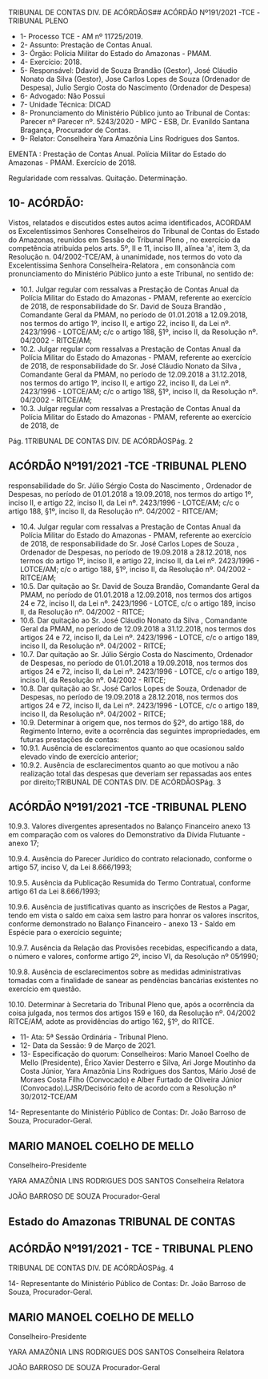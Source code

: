 TRIBUNAL DE CONTAS DIV. DE ACÓRDÃOS## ACÓRDÃO Nº191/2021 -TCE -TRIBUNAL PLENO

- 1- Processo TCE - AM nº 11725/2019.
- 2- Assunto: Prestação de Contas Anual.
- 3- Órgão: Polícia Militar do Estado do Amazonas - PMAM.
- 4- Exercício: 2018.
- 5- Responsável: Ddavid  de  Souza  Brandão  (Gestor),  José  Cláudio  Nonato  da  Silva (Gestor), Jose Carlos Lopes de Souza (Ordenador de Despesa), Julio Sergio Costa do Nascimento (Ordenador de Despesa)
- 6- Advogado: Não Possui
- 7- Unidade Técnica: DICAD
- 8- Pronunciamento  do  Ministério  Público  junto  ao  Tribunal  de  Contas: Parecer  nº Parecer nº. 5243/2020 - MPC - ESB, Dr. Evanildo Santana Bragança, Procurador de Contas.
- 9- Relator: Conselheira Yara Amazônia Lins Rodrigues dos Santos.

EMENTA : Prestação de Contas Anual. Polícia Militar do Estado do Amazonas - PMAM. Exercício de 2018.

Regularidade com ressalvas. Quitação. Determinação.

## 10-  ACÓRDÃO:

Vistos, relatados e discutidos estes autos acima identificados, ACORDAM os Excelentíssimos Senhores Conselheiros do Tribunal de Contas do Estado do Amazonas, reunidos em Sessão do Tribunal Pleno , no exercício da competência atribuída pelos arts. 5º, II e 11, inciso III, alínea 'a', item 3, da Resolução n. 04/2002-TCE/AM, à unanimidade, nos termos do voto da Excelentíssima Senhora Conselheira-Relatora ,  em consonância com pronunciamento do Ministério Público junto a este Tribunal, no sentido de:

- 10.1.  Julgar regular com ressalvas a  Prestação  de  Contas Anual  da  Polícia Militar do Estado do Amazonas - PMAM, referente ao exercício de 2018, de responsabilidade do Sr. David de Souza Brandão , Comandante Geral da PMAM, no período de 01.01.2018 a 12.09.2018, nos termos do artigo 1º, inciso II, e artigo 22, inciso II, da Lei nº. 2423/1996 - LOTCE/AM; c/c o artigo 188, §1º, inciso II, da Resolução nº. 04/2002 - RITCE/AM;
- 10.2.  Julgar regular com ressalvas a  Prestação de Contas Anual da Polícia Militar do Estado do Amazonas - PMAM, referente ao exercício de 2018, de responsabilidade do Sr. José  Cláudio  Nonato  da  Silva , Comandante Geral da PMAM, no período de 12.09.2018 a 31.12.2018, nos termos do artigo 1º, inciso II, e artigo 22, inciso II, da Lei nº. 2423/1996 - LOTCE/AM; c/c o artigo 188, §1º, inciso II, da Resolução nº. 04/2002 - RITCE/AM;
- 10.3.  Julgar regular com ressalvas a  Prestação de Contas Anual da Polícia Militar do Estado do Amazonas - PMAM, referente ao exercício de 2018, de

Pág. 1TRIBUNAL DE CONTAS DIV. DE ACÓRDÃOSPág. 2

## ACÓRDÃO Nº191/2021 -TCE -TRIBUNAL PLENO

responsabilidade do Sr. Júlio Sérgio Costa do Nascimento , Ordenador de Despesas, no período de 01.01.2018 a 19.09.2018, nos termos do artigo 1º, inciso II, e artigo 22, inciso II, da Lei nº. 2423/1996 - LOTCE/AM; c/c o artigo 188, §1º, inciso II, da Resolução nº. 04/2002 - RITCE/AM;

- 10.4.  Julgar regular com ressalvas a  Prestação de Contas Anual da Polícia Militar do Estado do Amazonas - PMAM, referente ao exercício de 2018, de responsabilidade do Sr. José  Carlos  Lopes  de  Souza , Ordenador  de Despesas, no período de 19.09.2018 a 28.12.2018, nos termos do artigo 1º, inciso II, e artigo 22, inciso II, da Lei nº. 2423/1996 - LOTCE/AM; c/c o artigo 188, §1º, inciso II, da Resolução nº. 04/2002 - RITCE/AM;
- 10.5.  Dar  quitação ao Sr. David  de  Souza  Brandão, Comandante  Geral  da PMAM, no período de 01.01.2018 a 12.09.2018, nos termos dos artigos 24 e 72, inciso II, da Lei nº. 2423/1996 - LOTCE, c/c o artigo 189, inciso II, da Resolução nº. 04/2002 - RITCE;
- 10.6.  Dar quitação ao Sr. José Cláudio Nonato da Silva , Comandante Geral da PMAM, no período de 12.09.2018 a 31.12.2018, nos termos dos artigos 24 e 72, inciso II, da Lei nº. 2423/1996 - LOTCE, c/c o artigo 189, inciso II, da Resolução nº. 04/2002 - RITCE;
- 10.7.  Dar quitação ao Sr. Júlio Sérgio Costa do Nascimento, Ordenador de Despesas, no período de 01.01.2018 a 19.09.2018, nos termos dos artigos 24 e 72, inciso II, da Lei nº. 2423/1996 - LOTCE, c/c o artigo 189, inciso II, da Resolução nº. 04/2002 - RITCE;
- 10.8.  Dar quitação ao Sr. José  Carlos  Lopes  de  Souza, Ordenador  de Despesas, no período de 19.09.2018 a 28.12.2018, nos termos dos artigos 24 e 72, inciso II, da Lei nº. 2423/1996 - LOTCE, c/c o artigo 189, inciso II, da Resolução nº. 04/2002 - RITCE;
- 10.9.  Determinar à origem que, nos termos do §2º, do artigo 188, do Regimento Interno,  evite  a  ocorrência  das  seguintes  impropriedades,  em  futuras prestações de contas:
- 10.9.1. Ausência  de  esclarecimentos  quanto  ao  que  ocasionou saldo elevado vindo de exercício anterior;
- 10.9.2. Ausência de esclarecimentos quanto ao que motivou a não realização total das despesas que deveriam ser repassadas aos entes por direito;TRIBUNAL DE CONTAS DIV. DE ACÓRDÃOSPág. 3

## ACÓRDÃO Nº191/2021 -TCE -TRIBUNAL PLENO

10.9.3. Valores divergentes apresentados no Balanço Financeiro anexo 13 em comparação com os valores do Demonstrativo da Dívida Flutuante - anexo 17;

10.9.4. Ausência  do  Parecer  Jurídico  do  contrato  relacionado, conforme o artigo 57, inciso V, da Lei 8.666/1993;

10.9.5. Ausência  da  Publicação  Resumida  do  Termo  Contratual, conforme artigo 61 da Lei 8.666/1993;

10.9.6. Ausência de justificativas quanto as inscrições de Restos a Pagar,  tendo  em  vista  o  saldo  em  caixa  sem  lastro  para honrar os valores inscritos, conforme demonstrado no Balanço Financeiro - anexo 13 - Saldo em Espécie para o exercício seguinte;

10.9.7. Ausência da Relação das Provisões recebidas, especificando a data, o número e valores, conforme artigo 2º, inciso VI, da Resolução nº 05∕1990;

10.9.8. Ausência de esclarecimentos sobre as medidas administrativas  tomadas  com  a  finalidade  de  sanear  as pendências bancárias existentes no exercício em questão.

10.10.  Determinar à Secretaria do Tribunal Pleno que, após a ocorrência da coisa julgada, nos termos dos artigos 159 e 160, da Resolução nº. 04/2002 RITCE/AM, adote as providências do artigo 162, §1º, do RITCE.

- 11-  Ata: 5ª Sessão Ordinária - Tribunal Pleno.
- 12-  Data da Sessão: 9 de Março de 2021.
- 13-  Especificação do quorum: Conselheiros: Mario Manoel Coelho de Mello (Presidente), Érico Xavier Desterro e Silva, Ari Jorge Moutinho da Costa Júnior, Yara Amazônia Lins Rodrigues dos Santos, Mário José de Moraes Costa Filho (Convocado) e Alber Furtado de Oliveira Júnior (Convocado).LJSR/Decisório feito de acordo com a Resolução nº 30/2012-TCE/AM

14-  Representante  do  Ministério  Público  de  Contas: Dr. João  Barroso  de  Souza, Procurador-Geral.

## MARIO MANOEL COELHO DE MELLO

Conselheiro-Presidente

YARA AMAZÔNIA LINS RODRIGUES DOS SANTOS Conselheira Relatora

JOÃO BARROSO DE SOUZA Procurador-Geral

## Estado do Amazonas TRIBUNAL DE CONTAS

## ACÓRDÃO Nº191/2021 - TCE - TRIBUNAL PLENO

TRIBUNAL DE CONTAS DIV. DE ACÓRDÃOSPág. 4

14-  Representante  do  Ministério  Público  de  Contas: Dr. João  Barroso  de  Souza, Procurador-Geral.

## MARIO MANOEL COELHO DE MELLO

Conselheiro-Presidente

YARA AMAZÔNIA LINS RODRIGUES DOS SANTOS Conselheira Relatora

JOÃO BARROSO DE SOUZA Procurador-Geral